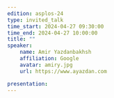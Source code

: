 ```yaml
---
edition: asplos-24
type: invited_talk
time_start: 2024-04-27 09:30:00
time_end: 2024-04-27 10:00:00
title: ""
speaker:
    name: Amir Yazdanbakhsh 
    affiliation: Google
    avatar: amiry.jpg  
    url: https://www.ayazdan.com

presentation: 
---
```



